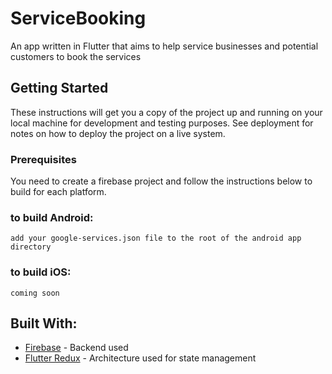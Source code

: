 # ServiceBooking

An app written in Flutter that aims to help service businesses and potential customers to book the services

## Getting Started

These instructions will get you a copy of the project up and running on your local machine for development and testing purposes. See deployment for notes on how to deploy the project on a live system.

### Prerequisites

You need to create a firebase project and follow the instructions below to build for each platform.


### to build Android:

```
add your google-services.json file to the root of the android app directory
```


### to build iOS:

```
coming soon
```

## Built With:

* [Firebase](https://firebase.google.com/) - Backend used
* [Flutter Redux](https://pub.dev/packages/flutter_redux) - Architecture used for state management
